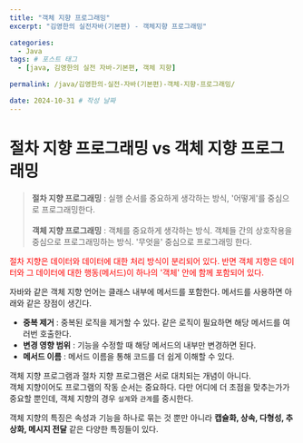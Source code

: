 ```yaml
---
title: "객체 지향 프로그래밍"
excerpt: "김영한의 실전자바(기본편) - 객체지향 프로그래밍"

categories:
  - Java
tags: # 포스트 태그
  - [java, 김영한의 실전 자바-기본편, 객체 지향] 

permalink: /java/김영한의-실전-자바(기본편)-객체-지향-프로그래밍/

date: 2024-10-31 # 작성 날짜
---
```


# 절차 지향 프로그래밍 vs 객체 지향 프로그래밍

>  **절차 지향 프로그래밍** : 실행 순서를 중요하게 생각하는 방식, '어떻게'를 중심으로 프로그래밍한다. <br><br>**객체 지향 프로그래밍** : 객체를 중요하게 생각하는 방식. 객체들 간의 상호작용을 중심으로 프로그래밍하는 방식. '무엇을' 중심으로 프로그래밍 한다.

<span style="color:red;">절차 지향은 데이터와 데이터에 대한 처리 방식이 분리되어 있다. 반면 객체 지향은 데이터와 그 데이터에 대한 행동(메서드)이 하나의 '객체' 안에 함께 포함되어 있다. </span>

자바와 같은 객체 지향 언어는 클래스 내부에 메서드를 포함한다. 메서드를 사용하면 아래와 같은 장점이 생긴다. 

- **중복 제거** : 중복된 로직을 제거할 수 있다. 같은 로직이 필요하면 해당 메서드를 여러번 호출한다.
- **변경 영향 범위** : 기능을 수정할 때 해당 메서드의 내부만 변경하면 된다.
- **메서드 이름** : 메서드 이름을 통해 코드를 더 쉽게 이해할 수 있다. 

객체 지향 프로그램과 절차 지향 프로그램은 서로 대치되는 개념이 아니다. 
<br>객체 지향이어도 프로그램의 작동 순서는 중요하다. 다만 어디에 더 초점을 맞추는가가 중요할 뿐인데, 객체 지향의 경우 `설계`와 `관계`를 중시한다. 

객체 지향의 특징은 속성과 기능을 하나로 묶는 것 뿐만 아니라 **캡슐화, 상속, 다형성, 추상화, 메시지 전달** 같은 다양한 특징들이 있다. 